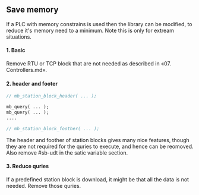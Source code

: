 ## Save memory 

If a PLC with memory constrains is used then the library can be modified, to reduce it's memory need to a minimum. Note this is only for extream situations.

#### 1. Basic
Remove RTU or TCP block that are not needed as described in «07. Controllers.md».

#### 2. header and footer
```pascal
// mb_station_block_header( ... );

mb_query( ... );
mb_query( ... );
....

// mb_station_block_foother( ... );
```
The header and foother of station blocks gives many nice features, though they are not required for the quries to execute, and hence can be reomoved. Also remove #sb-udt in the satic variable section.

#### 3. Reduce quries
If a predefined station block is download, it might be that all the data is not needed. Remove those quries.
